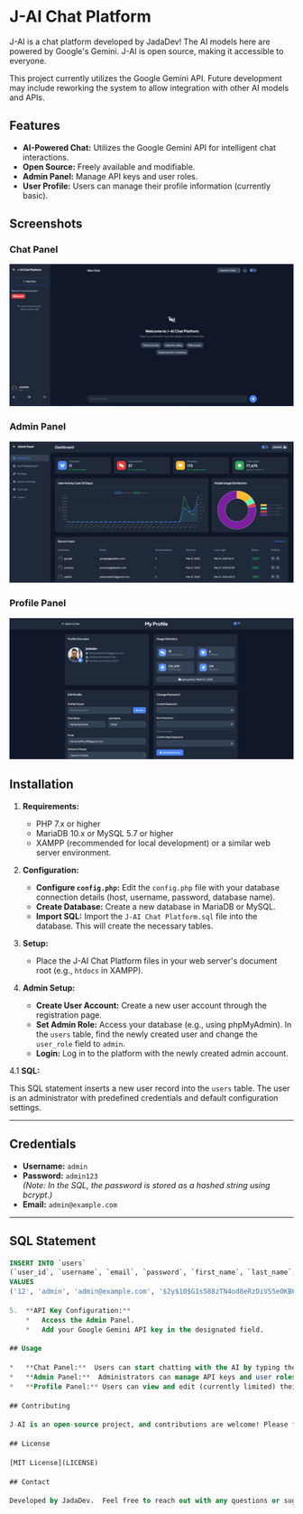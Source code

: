 # J-AI Chat Platform

J-AI is a chat platform developed by JadaDev! The AI models here are powered by Google's Gemini. J-AI is open source, making it accessible to everyone.

This project currently utilizes the Google Gemini API. Future development may include reworking the system to allow integration with other AI models and APIs.

## Features

*   **AI-Powered Chat:** Utilizes the Google Gemini API for intelligent chat interactions.
*   **Open Source:** Freely available and modifiable.
*   **Admin Panel:** Manage API keys and user roles.
*   **User Profile:** Users can manage their profile information (currently basic).

## Screenshots

### Chat Panel
![Chat Panel](https://raw.githubusercontent.com/JadaDev/J-AI-Chat-Platform/refs/heads/main/J-AI-Chat-Panel.png)

### Admin Panel
![Admin Panel](https://raw.githubusercontent.com/JadaDev/J-AI-Chat-Platform/refs/heads/main/J-AI-Admin-Panel.png)

### Profile Panel
![Profile Panel](https://raw.githubusercontent.com/JadaDev/J-AI-Chat-Platform/refs/heads/main/J-AI-Profile-Panel.png)

## Installation

1.  **Requirements:**
    *   PHP 7.x or higher
    *   MariaDB 10.x or MySQL 5.7 or higher
    *   XAMPP (recommended for local development) or a similar web server environment.

2.  **Configuration:**
    *   **Configure `config.php`:**  Edit the `config.php` file with your database connection details (host, username, password, database name).
    *   **Create Database:** Create a new database in MariaDB or MySQL.
    *   **Import SQL:** Import the `J-AI Chat Platform.sql` file into the database. This will create the necessary tables.

3.  **Setup:**
    *   Place the J-AI Chat Platform files in your web server's document root (e.g., `htdocs` in XAMPP).

4.  **Admin Setup:**
    *   **Create User Account:** Create a new user account through the registration page.
    *   **Set Admin Role:**  Access your database (e.g., using phpMyAdmin). In the `users` table, find the newly created user and change the `user_role` field to `admin`.
    *   **Login:** Log in to the platform with the newly created admin account.

4.1 **SQL:**

This SQL statement inserts a new user record into the `users` table. The user is an administrator with predefined credentials and default configuration settings.

---

## Credentials

- **Username:** `admin`
- **Password:** `admin123`  
  _(Note: In the SQL, the password is stored as a hashed string using bcrypt.)_
- **Email:** `admin@example.com`

---

## SQL Statement

```sql
INSERT INTO `users` 
(`user_id`, `username`, `email`, `password`, `first_name`, `last_name`, `profile_picture`, `user_role`, `preferred_model`, `created_at`, `last_login`, `is_active`, `token_reset`, `token_expiry`, `usage_count`) 
VALUES 
('12', 'admin', 'admin@example.com', '$2y$10$G1s588zTN4od8eRzDiVS5eOKB6Fuu7TaaG3b7OAMrzXuUYKF52bFS', '', '', 'default-avatar.png', 'user', 'gemini-2.0-flash', '2025-04-29 15:42:52', '2025-04-29 15:42:58', '1', NULL, NULL, '1');

5.  **API Key Configuration:**
    *   Access the Admin Panel.
    *   Add your Google Gemini API key in the designated field.

## Usage

*   **Chat Panel:**  Users can start chatting with the AI by typing their messages in the chat panel.
*   **Admin Panel:**  Administrators can manage API keys and user roles.  More features will be added to the admin panel in future updates.
*   **Profile Panel:** Users can view and edit (currently limited) their profile information.

## Contributing

J-AI is an open-source project, and contributions are welcome! Please feel free to fork the repository, make changes, and submit pull requests.

## License

[MIT License](LICENSE)

## Contact

Developed by JadaDev.  Feel free to reach out with any questions or suggestions.

